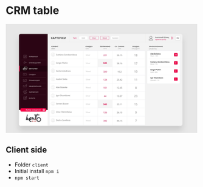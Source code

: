 # CRM table

![Screenshot](docs/img/front-page.jpg?raw=true)


## Client side

- Folder `client`
- Initial install `npm i`
- `npm start`
